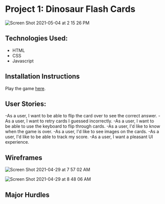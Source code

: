 # Project 1: Dinosaur Flash Cards

![Screen Shot 2021-05-04 at 2 15 26 PM](https://user-images.githubusercontent.com/38019656/117064740-d40b5c00-ace3-11eb-826d-1e0c869b510d.png)

## Technologies Used:
- HTML
- CSS
- Javascript

## Installation Instructions
Play the game [here](https://stephstout.github.io/dino-flash-cards/).

## User Stories:
-As a user, I want to be able to flip the card over to see the correct answer.
-As a user, I want to retry cards I guessed incorrectly.
-As a user, I want to be able to use the keyboard to flip through cards.
-As a user, I'd like to know when the game is over.
-As a user, I'd like to see images on the cards.
-As a user, I'd like to be able to track my score.
-As a user, I want a pleasant UI experience.

## Wireframes
![Screen Shot 2021-04-29 at 7 57 02 AM](https://user-images.githubusercontent.com/38019656/117065514-da4e0800-ace4-11eb-9466-15f0a4c51179.png)

![Screen Shot 2021-04-29 at 8 48 06 AM](https://user-images.githubusercontent.com/38019656/117065525-dd48f880-ace4-11eb-9623-d0674a7acc4c.png)

## Major Hurdles
